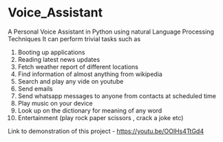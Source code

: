 # Voice_Assistant
A Personal Voice Assistant in Python using natural Language Processing Techniques
It can perform trivial tasks such as 
  1. Booting up applications
  2. Reading latest news updates
  3. Fetch weather report of different locations
  4. Find information of almost anything from wikipedia
  5. Search and play any vide on youtube
  6. Send emails
  7. Send whatsapp messages to anyone from contacts at scheduled time
  8. Play music on your device
  9. Look up on the dictionary for meaning of any word
  10. Entertainment (play rock paper scissors , crack a joke etc)


Link to demonstration of this project - 
https://youtu.be/OOlHs4TtGd4
